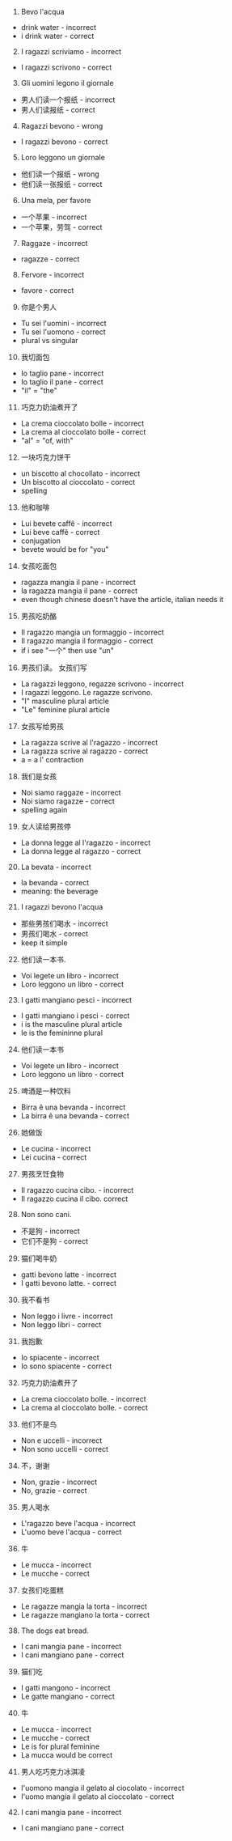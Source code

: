 1. Bevo l'acqua
- drink water - incorrect
- i drink water - correct

2.  I ragazzi scriviamo - incorrect
- I ragazzi scrivono - correct

3.  Gli uomini legono il giornale
- 男人们读一个报纸 - incorrect
- 男人们读报纸 - correct

4.  Ragazzi bevono - wrong
- I ragazzi bevono - correct

5.  Loro leggono un giornale
- 他们读一个报纸 - wrong
- 他们读一张报纸 - correct

6.  Una mela, per favore
- 一个苹果 - incorrect
- 一个苹果，劳驾 - correct

7.  Raggaze - incorrect
- ragazze - correct

8.  Fervore - incorrect
- favore - correct

9.  你是个男人
- Tu sei l'uomini - incorrect
- Tu sei l'uomono - correct
- plural vs singular

10.  我切面包
- Io taglio pane - incorrect
- Io taglio il pane - correct
- "il" = "the"

11.  巧克力奶油煮开了
- La crema cioccolato bolle - incorrect
- La crema al cioccolato bolle - correct
- "al" = "of, with"

12.  一块巧克力饼干
- un biscotto al chocollato - incorrect
- Un biscotto al cioccolato - correct
- spelling

13.  他和咖啡
- Lui bevete caffê - incorrect
- Lui beve caffê - correct
- conjugation
- bevete would be for "you"

14.  女孩吃面包
- ragazza mangia il pane - incorrect
- la ragazza mangia il pane - correct
- even though chinese doesn't have the article, italian needs it

15.  男孩吃奶酪
- Il ragazzo mangia un formaggio - incorrect
- Il ragazzo mangia il formaggio - correct
- if i see "一个" then use "un"

16. 男孩们读。  女孩们写
- La ragazzi leggono, regazze scrivono - incorrect
- I ragazzi leggono.  Le ragazze scrivono.
- "I" masculine plural article
- "Le" feminine plural article

17. 女孩写给男孩
- La ragazza scrive al l'ragazzo - incorrect
- La ragazza scrive al ragazzo - correct
- a = a l' contraction

18.  我们是女孩
- Noi siamo raggaze - incorrect
- Noi siamo ragazze - correct
- spelling again

19.  女人读给男孩停
- La donna legge al l'ragazzo - incorrect
- La donna legge al ragazzo - correct

20.  La bevata - incorrect
- la bevanda - correct
- meaning: the beverage

21.  I ragazzi bevono l'acqua
- 那些男孩们喝水 - incorrect
- 男孩们喝水 - correct
- keep it simple

22.  他们读一本书.
- Voi legete un libro - incorrect
- Loro leggono un libro - correct

23.  I gatti mangiano pesci - incorrect
- I gatti mangiano i pesci - correct
- i is the masculine plural article
- le is the femininne plural

24.  他们读一本书
- Voi legete un libro - incorrect
- Loro leggono un libro - correct

25.  啤酒是一种饮料
- Birra ê una bevanda - incorrect
- La birra ê una bevanda - correct

26.  她做饭
- Le cucina - incorrect
- Lei cucina - correct

27.  男孩烹饪食物
- Il ragazzo cucina cibo. - incorrect
- Il ragazzo cucina il cibo. correct

28.  Non sono cani.
- 不是狗 - incorrect
- 它们不是狗 - correct

29.  猫们喝牛奶
- gatti bevono latte - incorrect
- I gatti bevono latte. - correct

30.  我不看书
- Non leggo i livre - incorrect
- Non leggo libri - correct

31. 我抱歉
- Io spiacente - incorrect
- Io sono spiacente - correct

32.  巧克力奶油煮开了
- La crema cioccolato bolle. - incorrect
- La crema al cioccolato bolle. - correct

33.  他们不是鸟
- Non e uccelli - incorrect
- Non sono uccelli - correct

34.  不，谢谢
- Non, grazie - incorrect
- No, grazie - correct

35.  男人喝水
- L'ragazzo beve l'acqua - incorrect
- L'uomo beve l'acqua - correct

36.  牛
- Le mucca - incorrect
- Le mucche - correct

37.  女孩们吃蛋糕
- Le ragazze mangia la torta - incorrect
- Le ragazze mangiano la torta - correct

38.  The dogs eat bread.
- I cani mangia pane - incorrect
- I cani mangiano pane - correct

39. 猫们吃
- I gatti mangono - incorrect
- Le gatte mangiano - correct

40.  牛
- Le mucca - incorrect
- Le mucche - correct
- Le is for plural feminine
- La mucca would be correct

41. 男人吃巧克力冰淇凌
- l'uomono mangia il gelato al ciocolato - incorrect
- l'uomo mangia il gelato al cioccolato - correct

42.  I cani mangia pane - incorrect
- I cani mangiano pane - correct